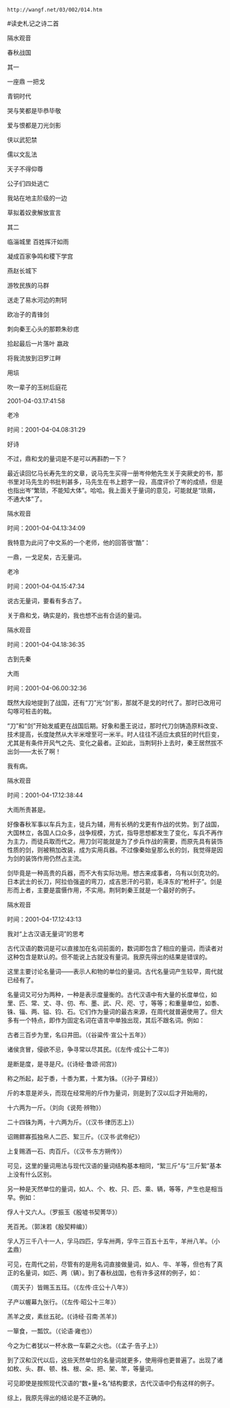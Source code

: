 `http://wangf.net/03/002/014.htm`

#读史札记之诗二首

隔水观音

春秋战国

其一

一座鼎 一把戈

青铜时代

哭与笑都是毕恭毕敬

爱与恨都是刀光剑影

侠以武犯禁

儒以文乱法

天子不得仰尊

公子们四处逃亡

我站在地主阶级的一边

草拟着奴隶解放宣言

其二

临淄城里 百姓挥汗如雨

凝成百家争鸣和稷下学宫

燕赵长城下

游牧民族的马群

送走了易水河边的荆轲

欧冶子的青锋剑

刺向秦王心头的那颗朱砂痣

拾起最后一片落叶 嬴政

将我流放到汨罗江畔

用埙

吹一辈子的玉树后庭花

2001-04-03.17:41:58 

老冷

时间：2001-04-04.08:31:29 

好诗 

不过，鼎和戈的量词是不是可以再斟酌一下？ 

最近读回忆马长寿先生的文章，说马先生买得一册岑仲勉先生关于突厥史的书，那书里对马先生的书批判甚多，马先生在书上题字一段，高度评价了岑的成绩，但是也指出岑“繁琐，不能知大体”。哈哈。我上面关于量词的意见，可能就是“琐屑，不通大体”了。

隔水观音

时间：2001-04-04.13:34:09 

我特意为此问了中文系的一个老师，他的回答很“酷”： 

一鼎，一戈足矣，古无量词。

老冷

时间：2001-04-04.15:47:34 

说古无量词，要看有多古了。 

关于鼎和戈，确实是的，我也想不出有合适的量词。

隔水观音

时间：2001-04-04.18:36:35 

古到先秦

大雨

时间：2001-04-06.00:32:36 

既然大段地提到了战国，还有“刀”光“剑”影，那就不是戈的时代了。那时已改用可勾啄可桩击的戟。 

“刀”和“剑”开始发威更在战国后期。好象和墨王说过，那时代刀剑铸造原料改变、技术提高，长度陡然从大半米增至可一米半。时人往往不适应太疯狂的时代巨变，尤其是有条件开风气之先、变化之最者。正如此，当荆轲扑上去时，秦王居然拔不出剑——太长了啊！ 

我有病。

隔水观音

时间：2001-04-17.12:38:44 

大雨所责甚是。 

好像春秋军事以车兵为主，徒兵为辅，用有长柄的戈更有作战的优势。到了战国，大国林立，各国人口众多，战争规模，方式，指导思想都发生了变化，车兵不再作为主力，而徒兵取而代之。用刀剑可能就是为了步兵作战的需要，而原先具有装饰性质的剑，则被稍加改装，成为实用兵器。不过像秦始皇那么长的剑，我觉得是因为剑的装饰作用仍然占主流。 

剑毕竟是一种高贵的兵器，而不大有实际功用。想古来成事者，乌有以剑克功的。日本武士的长刀，阿拉伯强盗的弯刀，成吉思汗的弓箭，毛泽东的“枪杆子”。剑是形而上者，主要是震慑作用，不实用。荆轲刺秦王就是一个最好的例子。

隔水观音

时间：2001-04-17.12:43:13 

我对“上古汉语无量词”的思考 

古代汉语的数词是可以直接加在名词前面的，数词即包含了相应的量词，而读者对这种包含是默认的。但不能说上古就没有量词。我原先得出的结果是错误的。 

这里主要讨论名量词——表示人和物的单位的量词。古代名量词产生较早，周代就已经有了。 

名量词又可分为两种，一种是表示度量衡的。古代汉语中有大量的长度单位，如里、匹、常、丈、寻、仞、布、墨、武、尺、咫、寸，等等；和重量单位，如黍、铢、锱、两、镒、钧、石。它们作为量词的最古来源，在周代就普遍使用了。但大多有一个特点，即作为固定名词在语言中单独出现，其后不跟名词。例如： 

古者三百步为里，名曰井田。（《谷粱传·宣公十五年》） 

诸侯贪冒，侵欲不忌，争寻常以尽其民。(《左传·成公十二年》) 

是断是度，是寻是尺。(《诗经·鲁颂·闬宫》) 

称之所起，起于黍，十黍为累，十累为铢。（《孙子·算经》） 

斤的本意是斧头，而现在经常用的斤作为量词，则是到了汉以后才开始用的， 

十六两为一斤。（刘向《说苑·辨物》） 

二十四铢为两，十六两为斤。（《汉书·律历志上》） 

诏赐鳏寡孤独帛人二匹、絮三斤。（《汉书·武帝纪》） 

上复赐酒一石、肉百斤。（《汉书·东方朔传》） 

可见，这里的量词用法与现代汉语的量词结构基本相同，“絮三斤”与“三斤絮”基本上没有什么区别。 

另一种是天然单位的量词，如人、个、枚、只、匹、乘、辆，等等，产生也是相当早。例如： 

俘人十又六人。（罗振玉《殷墟书契菁华》） 

羌百羌。（郭沫若《殷契粹编》） 

孚人万三千八十一人，孚马四匹，孚车卅两，孚牛三百五十五牛，羊卅八羊。（小孟鼎） 

可见，在周代之前，尽管有的是用名词直接做量词，如人、牛、羊等，但也有了真正的名量词，如匹、两（辆）。到了春秋战国，也有许多这样的例子，如： 

（周天子）皆赐玉五珏。（《左传·庄公十八年》） 

子产以幄幕九张行。（《左传·昭公十三年》） 

羔羊之皮，素丝五砣。(《诗经·召南·羔羊》) 

一箪食，一瓢饮。（《论语·雍也》） 

今之为仁者犹以一杯水救一车薪之火也。（《孟子·告子上》） 

到了汉和汉代以后，这些天然单位的名量词就更多，使用得也更普遍了。出现了诸如枚、头、群、顿、株、根、朵、把、架、竿，等量词。 

可见即使是按照现代汉语的“数+量+名”结构要求，古代汉语中仍有这样的例子。 

综上，我原先得出的结论是不正确的。 